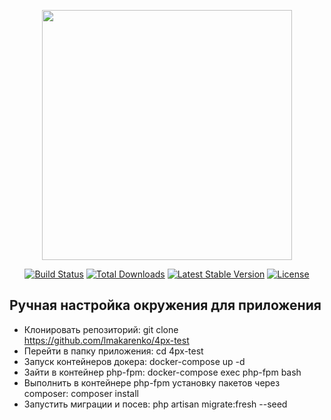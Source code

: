 <p align="center"><img src="https://res.cloudinary.com/dtfbvvkyp/image/upload/v1566331377/laravel-logolockup-cmyk-red.svg" width="400"></p>

<p align="center">
<a href="https://travis-ci.org/laravel/framework"><img src="https://travis-ci.org/laravel/framework.svg" alt="Build Status"></a>
<a href="https://packagist.org/packages/laravel/framework"><img src="https://poser.pugx.org/laravel/framework/d/total.svg" alt="Total Downloads"></a>
<a href="https://packagist.org/packages/laravel/framework"><img src="https://poser.pugx.org/laravel/framework/v/stable.svg" alt="Latest Stable Version"></a>
<a href="https://packagist.org/packages/laravel/framework"><img src="https://poser.pugx.org/laravel/framework/license.svg" alt="License"></a>
</p>

## Ручная настройка окружения для приложения

- Клонировать репозиторий: git clone https://github.com/lmakarenko/4px-test
- Перейти в папку приложения: cd 4px-test
- Запуск контейнеров докера: docker-compose up -d
- Зайти в контейнер php-fpm: docker-compose exec php-fpm bash
- Выполнить в контейнере php-fpm установку пакетов через composer: composer install
- Запустить миграции и посев: php artisan migrate:fresh --seed
